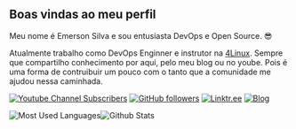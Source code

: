 ## Boas vindas ao meu perfil 

Meu nome é Emerson Silva e sou entusiasta DevOps e Open Source. 😎

Atualmente trabalho como DevOps Enginner e instrutor na [4Linux](https://4linux.com.br). Sempre que compartilho conhecimento por aqui, pelo meu blog ou no yoube. Pois é uma forma de contruibuir um pouco com o tanto que a comunidade me ajudou nessa caminhada.


[![Youtube Channel Subscribers](https://img.shields.io/youtube/channel/subscribers/UCvHjFEBsZF3iom8hHOQwpGA?label=YOUTUBE&logo=youtube&style=for-the-badge&logoColor=red)](https://www.youtube.com/channel/UCvHjFEBsZF3iom8hHOQwpGA) [![GitHub followers](https://img.shields.io/github/followers/silvemerson?label=GitHub&logo=Github&style=for-the-badge)](https://github.com/silvemerson)  [![Linktr.ee](https://img.shields.io/website?down_message=silvemerson&label=LINKTR.EE&logo=linktree&style=for-the-badge&up_message=silvemerson&url=https%3A%2F%2Flinktr.ee%2Fsilvemerson)](https://linktr.ee/silvemerson) [![Blog](https://img.shields.io/website?down_color=blue&down_message=emerson-silva.blog.br&label=Blog&logo=ghost&logoColor=green&style=for-the-badge&up_color=blue&up_message=emerson-silva.blog.br&url=https%3A%2F%2Femerson-silva.blog.br)](https://emerson-silva.blog.br)

![Most Used Languages](https://github-readme-stats.vercel.app/api/top-langs/?username=silvemerson&hide=java&layout=compact&theme=dark)![Github Stats](https://github-readme-stats.vercel.app/api?username=silvemerson&theme=cobalt&show_icons=true) 
